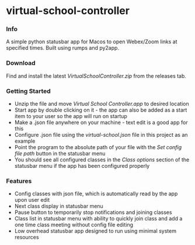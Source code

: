 # virtual-school-controller

### Info ###
A simple python statusbar app for Macos to open Webex/Zoom links at specified times. 
Built using rumps and py2app.

### Download ###
Find and install the latest _VirtualSchoolController.zip_ from the releases tab.

### Getting Started ###
* Unzip the file and move _Virtual School Controller.app_ to desired location
* Start app by double clicking on it - the app can also be added as a start item to your user so the app will run on startup
* Make a .json file anywhere on your machine - text edit is a good app for this
* Configure .json file using the _virtual-school.json_ file in this project as an example
* Point the program to the absolute path of your file with the _Set config file path_ button in the statusbar menu
* You should see all configured classes in the _Class options_ section of the statusbar menu if the app has been configured properly

### Features ###
* Config classes with json file, which is automatically read by the app upon user edit
* Next class display in statusbar menu
* Pause button to temporarily stop notifications and joining classes
* Class list in statusbar menu with ability to quickly join class and add a one time class meeting without config file editing 
* Low overhead statusbar app designed to run using minimal system resources